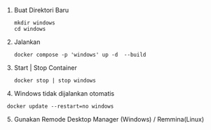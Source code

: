 1. Buat Direktori Baru
    ```
   mkdir windows
   cd windows
   ```
    
2. Jalankan
   ```
   docker compose -p 'windows' up -d  --build
   ````
3. Start | Stop Container
   ```
   docker stop | stop windows
   ```
4. Windows tidak dijalankan otomatis
  ```
   docker update --restart=no windows
  ```
5. Gunakan Remode Desktop Manager (Windows) / Remmina(Linux)
